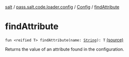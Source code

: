 [salt](../../index.md) / [pass.salt.code.loader.config](../index.md) / [Config](index.md) / [findAttribute](./find-attribute.md)

# findAttribute

`fun <reified T> findAttribute(name: `[`String`](https://kotlinlang.org/api/latest/jvm/stdlib/kotlin/-string/index.html)`): T` [(source)](https://github.com/kurbaniec-tgm/salt/tree/master/code/loader/config/Config.kt#L33)

Returns the value of an attribute found in the configuration.

